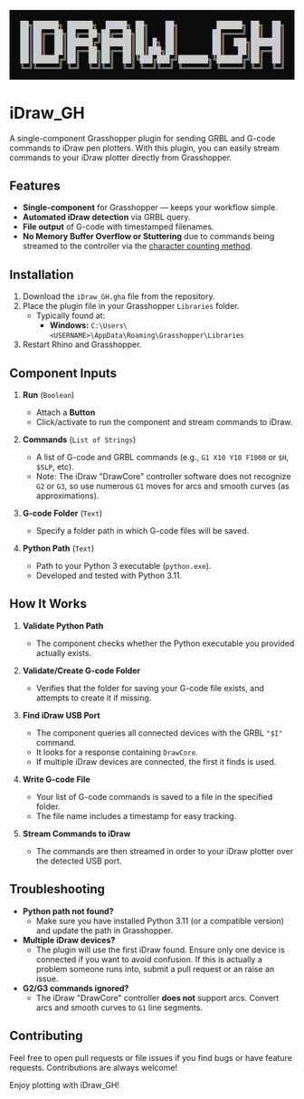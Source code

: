 ![iDraw_GH Banner](Resources/idraw_gh_titlepic.png)

# iDraw_GH

A single-component Grasshopper plugin for sending GRBL and G-code commands to iDraw pen plotters. With this plugin, you can easily stream commands to your iDraw plotter directly from Grasshopper.

## Features

- **Single-component** for Grasshopper — keeps your workflow simple.  
- **Automated iDraw detection** via GRBL query.  
- **File output** of G-code with timestamped filenames.
- **No Memory Buffer Overflow or Stuttering** due to commands being streamed to the controller via the [character counting method](https://github.com/grbl/grbl/wiki/Interfacing-with-Grbl#streaming-a-g-code-program-to-grbl).

## Installation

1. Download the `iDraw_GH.gha` file from the repository.  
2. Place the plugin file in your Grasshopper `Libraries` folder.  
   - Typically found at:  
     - **Windows:** `C:\Users\<USERNAME>\AppData\Roaming\Grasshopper\Libraries`  
3. Restart Rhino and Grasshopper.  

## Component Inputs

1. **Run** (`Boolean`)  
   - Attach a **Button**  
   - Click/activate to run the component and stream commands to iDraw.  

2. **Commands** (`List of Strings`)  
   - A list of G-code and GRBL commands (e.g., `G1 X10 Y10 F1000` or `$H`, `$SLP`, etc).  
   - Note: The iDraw "DrawCore" controller software does not recognize `G2` or `G3`, so use numerous `G1` moves for arcs and smooth curves (as approximations).  

3. **G-code Folder** (`Text`)  
   - Specify a folder path in which G-code files will be saved.  

4. **Python Path** (`Text`)  
   - Path to your Python 3 executable (`python.exe`).  
   - Developed and tested with Python 3.11.  

## How It Works

1. **Validate Python Path**  
   - The component checks whether the Python executable you provided actually exists.  

2. **Validate/Create G-code Folder**  
   - Verifies that the folder for saving your G-code file exists, and attempts to create it if missing.  

3. **Find iDraw USB Port**  
   - The component queries all connected devices with the GRBL `"$I"` command.  
   - It looks for a response containing `DrawCore`.  
   - If multiple iDraw devices are connected, the first it finds is used.  

4. **Write G-code File**  
   - Your list of G-code commands is saved to a file in the specified folder.  
   - The file name includes a timestamp for easy tracking.  

5. **Stream Commands to iDraw**  
   - The commands are then streamed in order to your iDraw plotter over the detected USB port.  

## Troubleshooting

- **Python path not found?**  
  - Make sure you have installed Python 3.11 (or a compatible version) and update the path in Grasshopper.  
- **Multiple iDraw devices?**  
  - The plugin will use the first iDraw found. Ensure only one device is connected if you want to avoid confusion. If this is actually a problem someone runs into, submit a pull request or an raise an issue.  
- **G2/G3 commands ignored?**  
  - The iDraw "DrawCore" controller **does not** support arcs. Convert arcs and smooth curves to `G1` line segments.  

## Contributing

Feel free to open pull requests or file issues if you find bugs or have feature requests. Contributions are always welcome!


Enjoy plotting with iDraw_GH!
